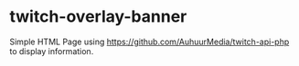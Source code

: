 # twitch-overlay-banner
Simple HTML Page using https://github.com/AuhuurMedia/twitch-api-php to display information.